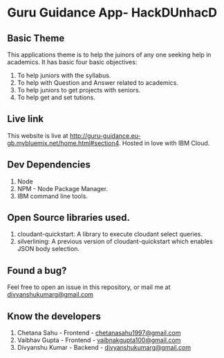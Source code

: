 # Guru Guidance App- HackDUnhacD
## Basic Theme
This applications theme is to help the juinors of any one seeking help in academics.
It has basic four basic objectives:
1. To help juniors with the syllabus.
2. To help with Question and Answer related to academics.
3. To help juniors to get projects with seniors.
4. To help get and set tutions.

## Live link
This website is live at http://guru-guidance.eu-gb.mybluemix.net/home.html#section4.
Hosted in love with IBM Cloud.

## Dev Dependencies
1. Node
2. NPM - Node Package Manager.
3. IBM command line tools.

## Open Source libraries used.
1. cloudant-quickstart: A library to execute cloudant select queries.
2. silverlining: A previous version of cloudant-quickstart which enables JSON body selection.

## Found a bug?
Feel free to open an issue in this repository, or mail me at divyanshukumarg@gmail.com

## Know the developers
1. Chetana Sahu - Frontend - chetanasahu1997@gmail.com
2. Vaibhav Gupta - Frontend - vaibnakgupta100@gmail.com
3. Divyanshu Kumar - Backend - divyanshukumarg@gmail.com
